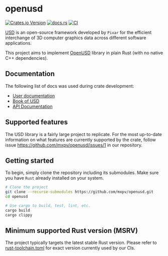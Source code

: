 # openusd

[![Crates.io Version](https://img.shields.io/crates/v/openusd)](https://crates.io/crates/openusd)
[![docs.rs](https://img.shields.io/docsrs/openusd)](https://docs.rs/crate/openusd/latest)
[![CI](https://github.com/mxpv/openusd/actions/workflows/ci.yml/badge.svg?branch=main)](https://github.com/mxpv/openusd/actions/workflows/ci.yml)

[USD](https://openusd.org/release/index.html) is an open-source framework developed by `Pixar` for the efficient interchange of 3D computer graphics data across different software applications.

This project aims to implement [OpenUSD](https://github.com/PixarAnimationStudios/OpenUSD) library in plain Rust (with no native C++ dependencies).

## Documentation

The following list of docs was used during crate development:

- [User documentation](https://openusd.org/release/index.html)
- [Book of USD](https://remedy-entertainment.github.io/USDBook/)
- [API Documentation](https://openusd.org/release/api/index.html)

## Supported features

The USD library is a fairly large project to replicate. For the most up-to-date information on what features are currently supported by the crate, follow issue https://github.com/mxpv/openusd/issues/1 in our repository.

## Getting started

To begin, simply clone the repository including its submodules.
Make sure you have `Rust` already installed on your system.

```bash
# Clone the project
git clone --recurse-submodules https://github.com/mxpv/openusd.git
cd openusd

# Use cargo to build, test, lint, etc.
cargo build
cargo clippy
```

## Minimum supported Rust version (MSRV)

The project typically targets the latest stable Rust version. Please refer to [rust-toolchain.toml](./rust-toolchain.toml) for exact version currently used by our CIs.
